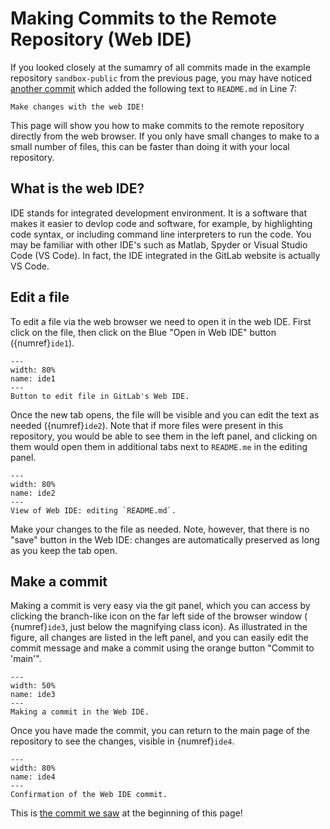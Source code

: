 # Making Commits to the Remote Repository (Web IDE)

If you looked closely at the sumamry of all commits made in the example repository `sandbox-public` from the previous page, you may have noticed [another commit](https://gitlab.tudelft.nl/rlanzafame/sandbox-public/-/commit/1bdf9b498dd39580bb21dc0b00d5095a961a5f72) which added the following text to `README.md` in Line 7:

```
Make changes with the web IDE!
```

This page will show you how to make commits to the remote repository directly from the web browser. If you only have small changes to make to a small number of files, this can be faster than doing it with your local repository.

## What is the web IDE?

IDE stands for integrated development environment. It is a software that makes it easier to devlop code and software, for example, by highlighting code syntax, or including command line interpreters to run the code. You may be familiar with other IDE's such as Matlab, Spyder or Visual Studio Code (VS Code). In fact, the IDE integrated in the GitLab website is actually VS Code.

## Edit a file

To edit a file via the web browser we need to open it in the web IDE. First click on the file, then click on the Blue "Open in Web IDE" button ({numref}`ide1`).

```{figure} ../images_gui/ide1.JPG
---
width: 80%
name: ide1
---
Button to edit file in GitLab's Web IDE.
```

Once the new tab opens, the file will be visible and you can edit the text as needed ({numref}`ide2`). Note that if more files were present in this repository, you would be able to see them in the left panel, and clicking on them would open them in additional tabs next to `README.me` in the editing panel.

```{figure} ../images_gui/ide2.JPG
---
width: 80%
name: ide2
---
View of Web IDE: editing `README.md`.
```

Make your changes to the file as needed. Note, however, that there is no "save" button in the Web IDE: changes are automatically preserved as long as you keep the tab open.

## Make a commit

Making a commit is very easy via the git panel, which you can access by clicking the branch-like icon on the far left side of the browser window ( {numref}`ide3`, just below the magnifying class icon). As illustrated in the figure, all changes are listed in the left panel, and you can easily edit the commit message and make a commit using the orange button "Commit to 'main'".

```{figure} ../images_gui/ide3.JPG
---
width: 50%
name: ide3
---
Making a commit in the Web IDE.
```

Once you have made the commit, you can return to the main page of the repository to see the changes, visible in {numref}`ide4`.

```{figure} ../images_gui/ide4.JPG
---
width: 80%
name: ide4
---
Confirmation of the Web IDE commit.
```

This is [the commit we saw](https://gitlab.tudelft.nl/rlanzafame/sandbox-public/-/commit/1bdf9b498dd39580bb21dc0b00d5095a961a5f72) at the beginning of this page!